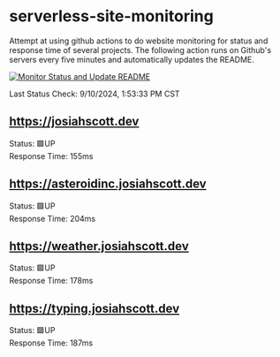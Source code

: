 # serverless-site-monitoring
Attempt at using github actions to do website monitoring for status and response time of several projects. The following action runs on Github's servers every five minutes and automatically updates the README.  

[![Monitor Status and Update README](https://github.com/JosiahSco/serverless-site-monitoring/actions/workflows/monitor.yaml/badge.svg)](https://github.com/JosiahSco/serverless-site-monitoring/actions/workflows/monitor.yaml)

Last Status Check: 9/10/2024, 1:53:33 PM CST

## https://josiahscott.dev
Status: 🟩UP  
Response Time: 155ms

## https://asteroidinc.josiahscott.dev
Status: 🟩UP  
Response Time: 204ms

## https://weather.josiahscott.dev
Status: 🟩UP  
Response Time: 178ms

## https://typing.josiahscott.dev
Status: 🟩UP  
Response Time: 187ms

